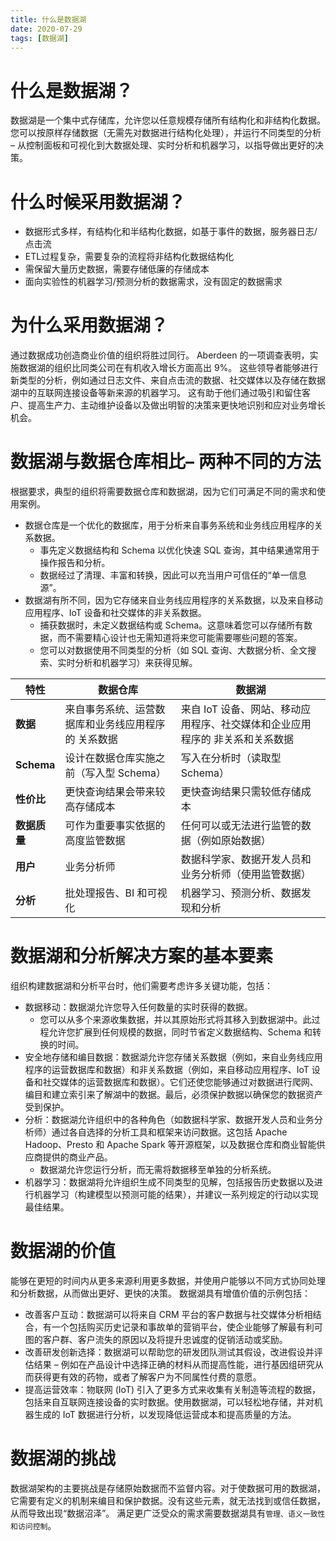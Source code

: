 ```yaml
---
title: 什么是数据湖
date: 2020-07-29
tags: [数据湖]
---
```


# 什么是数据湖？
数据湖是一个集中式存储库，允许您以任意规模存储所有结构化和非结构化数据。您可以按原样存储数据（无需先对数据进行结构化处理），并运行不同类型的分析 – 从控制面板和可视化到大数据处理、实时分析和机器学习，以指导做出更好的决策。

<!-- more -->  

# 什么时候采用数据湖？
* 数据形式多样，有结构化和半结构化数据，如基于事件的数据，服务器日志/点击流
* ETL过程复杂，需要复杂的流程将非结构化数据结构化
* 需保留大量历史数据，需要存储低廉的存储成本
* 面向实验性的机器学习/预测分析的数据需求，没有固定的数据需求


# 为什么采用数据湖？
通过数据成功创造商业价值的组织将胜过同行。
Aberdeen 的一项调查表明，实施数据湖的组织比同类公司在有机收入增长方面高出 9%。
这些领导者能够进行新类型的分析，例如通过日志文件、来自点击流的数据、社交媒体以及存储在数据湖中的互联网连接设备等新来源的机器学习。
这有助于他们通过吸引和留住客户、提高生产力、主动维护设备以及做出明智的决策来更快地识别和应对业务增长机会。

#  数据湖与数据仓库相比– 两种不同的方法
根据要求，典型的组织将需要数据仓库和数据湖，因为它们可满足不同的需求和使用案例。

* 数据仓库是一个优化的数据库，用于分析来自事务系统和业务线应用程序的关系数据。
	* 事先定义数据结构和 Schema 以优化快速 SQL 查询，其中结果通常用于操作报告和分析。
	* 数据经过了清理、丰富和转换，因此可以充当用户可信任的“单一信息源”。
* 数据湖有所不同，因为它存储来自业务线应用程序的关系数据，以及来自移动应用程序、IoT 设备和社交媒体的非关系数据。
	* 捕获数据时，未定义数据结构或 Schema。这意味着您可以存储所有数据，而不需要精心设计也无需知道将来您可能需要哪些问题的答案。
	* 您可以对数据使用不同类型的分析（如 SQL 查询、大数据分析、全文搜索、实时分析和机器学习）来获得见解。



| **特性**     | **数据仓库**                                         | **数据湖**                                                   |
| ------------ | ---------------------------------------------------- | ------------------------------------------------------------ |
| **数据**     | 来自事务系统、运营数据库和业务线应用程序的  关系数据 | 来自 IoT 设备、网站、移动应用程序、社交媒体和企业应用程序的  非关系和关系数据 |
| **Schema**   | 设计在数据仓库实施之前（写入型 Schema）              | 写入在分析时（读取型 Schema）                                |
| **性价比**   | 更快查询结果会带来较高存储成本                       | 更快查询结果只需较低存储成本                                 |
| **数据质量** | 可作为重要事实依据的高度监管数据                     | 任何可以或无法进行监管的数据（例如原始数据）                 |
| **用户**     | 业务分析师                                           | 数据科学家、数据开发人员和业务分析师（使用监管数据）         |
| **分析**     | 批处理报告、BI 和可视化                              | 机器学习、预测分析、数据发现和分析                           |

 

# 数据湖和分析解决方案的基本要素
组织构建数据湖和分析平台时，他们需要考虑许多关键功能，包括：

* 数据移动：数据湖允许您导入任何数量的实时获得的数据。
	* 您可以从多个来源收集数据，并以其原始形式将其移入到数据湖中。此过程允许您扩展到任何规模的数据，同时节省定义数据结构、Schema 和转换的时间。
* 安全地存储和编目数据：数据湖允许您存储关系数据（例如，来自业务线应用程序的运营数据库和数据）和非关系数据（例如，来自移动应用程序、IoT 设备和社交媒体的运营数据库和数据）。它们还使您能够通过对数据进行爬网、编目和建立索引来了解湖中的数据。最后，必须保护数据以确保您的数据资产受到保护。
* 分析：数据湖允许组织中的各种角色（如数据科学家、数据开发人员和业务分析师）通过各自选择的分析工具和框架来访问数据。这包括 Apache Hadoop、Presto 和 Apache Spark 等开源框架，以及数据仓库和商业智能供应商提供的商业产品。
	* 数据湖允许您运行分析，而无需将数据移至单独的分析系统。
* 机器学习：数据湖将允许组织生成不同类型的见解，包括报告历史数据以及进行机器学习（构建模型以预测可能的结果），并建议一系列规定的行动以实现最佳结果。



# 数据湖的价值
能够在更短的时间内从更多来源利用更多数据，并使用户能够以不同方式协同处理和分析数据，从而做出更好、更快的决策。
数据湖具有增值价值的示例包括：

* 改善客户互动：数据湖可以将来自 CRM 平台的客户数据与社交媒体分析相结合，有一个包括购买历史记录和事故单的营销平台，使企业能够了解最有利可图的客户群、客户流失的原因以及将提升忠诚度的促销活动或奖励。
* 改善研发创新选择：数据湖可以帮助您的研发团队测试其假设，改进假设并评估结果 – 例如在产品设计中选择正确的材料从而提高性能，进行基因组研究从而获得更有效的药物，或者了解客户为不同属性付费的意愿。
* 提高运营效率：物联网 (IoT) 引入了更多方式来收集有关制造等流程的数据，包括来自互联网连接设备的实时数据。使用数据湖，可以轻松地存储，并对机器生成的 IoT 数据进行分析，以发现降低运营成本和提高质量的方法。


# 数据湖的挑战
数据湖架构的主要挑战是存储原始数据而不监督内容。对于使数据可用的数据湖，它需要有定义的机制来编目和保护数据。没有这些元素，就无法找到或信任数据，从而导致出现“数据沼泽”。
满足更广泛受众的需求需要数据湖具有`管理、语义一致性和访问控制`。